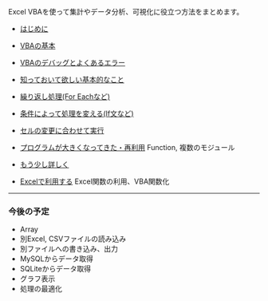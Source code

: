 Excel VBAを使って集計やデータ分析、可視化に役立つ方法をまとめます。

* [はじめに](intro)
* [VBAの基本](basic)
* [VBAのデバッグとよくあるエラー](debug)
* [知っておいて欲しい基本的なこと](other)

* [繰り返し処理(For Eachなど)](loop)
* [条件によって処理を変える(If文など)](condition)
* [セルの変更に合わせて実行](sheet_change)
* [プログラムが大きくなってきた・再利用](function) Function, 複数のモジュール
* [もう少し詳しく](advanced)
* [Excelで利用する](excel) Excel関数の利用、VBA関数化


----------------------------

### 今後の予定
* Array
* 別Excel, CSVファイルの読み込み
* 別ファイルへの書き込み、出力
* MySQLからデータ取得
* SQLiteからデータ取得
* グラフ表示
* 処理の最適化

